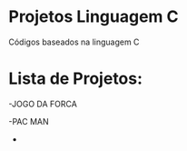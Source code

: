 # Projetos Linguagem C

Códigos baseados na linguagem C


# Lista de Projetos:

-JOGO DA FORCA

-PAC MAN

-
